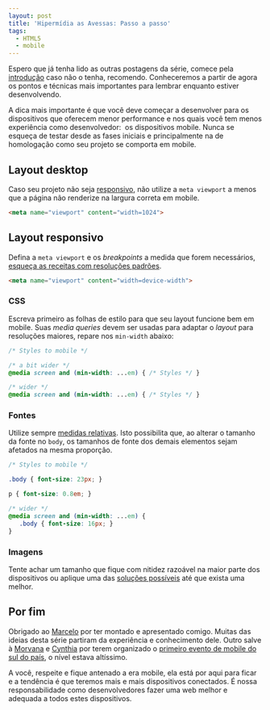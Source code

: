 ```yaml
---
layout: post
title: 'Hipermídia as Avessas: Passo a passo'
tags:
  - HTML5
  - mobile
---
```


Espero que já tenha lido as outras postagens da série, comece pela [introdução](/hipermidia-as-avessas.html) caso não o tenha, recomendo. Conheceremos a partir de agora os pontos e técnicas mais importantes para lembrar enquanto estiver desenvolvendo.

A dica mais importante é que você deve começar a desenvolver para os dispositivos que oferecem menor performance e nos quais você tem menos experiência como desenvolvedor:  os dispositivos mobile. Nunca se esqueça de testar desde as fases iniciais e principalmente na de homologação como seu projeto se comporta em mobile.

## Layout desktop

Caso seu projeto não seja [responsivo](/hipermidia-as-avessas-responsive-design.html), não utilize a `meta viewport` a menos que a página não renderize na largura correta em mobile.

~~~ html
<meta name="viewport" content="width=1024">
~~~

## Layout responsivo

Defina a `meta viewport` e os *breakpoints* a medida que forem necessários, [esqueça as receitas com resoluções padrões](/hipermidia-as-avessas-responsive-design.html#Breakpoints).

~~~ html
<meta name="viewport" content="width=device-width">
~~~

### CSS

Escreva primeiro as folhas de estilo para que seu layout funcione bem em mobile. Suas *media queries* devem ser usadas para adaptar o *layout* para resoluções maiores, repare nos `min-width` abaixo:

~~~ css
/* Styles to mobile */

/* a bit wider */
@media screen and (min-width: ...em) { /* Styles */ }

/* wider */
@media screen and (min-width: ...em) { /* Styles */ }
~~~

### Fontes

Utilize sempre [medidas relativas](/hipermidia-as-avessas-responsive-design.html#Tamanho-relativo). Isto possibilita que, ao alterar o tamanho da fonte no `body`, os tamanhos de fonte dos demais elementos sejam afetados na mesma proporção.

~~~ css
/* Styles to mobile */

.body { font-size: 23px; }

p { font-size: 0.8em; }

/* wider */
@media screen and (min-width: ...em) {
   .body { font-size: 16px; }
}
~~~

### Imagens

Tente achar um tamanho que fique com nitidez razoável na maior parte dos dispositivos ou aplique uma das [soluções possíveis](/hipermidia-as-avessas-imagens.html#Soluções-possíveis) até que exista uma melhor.

## Por fim

Obrigado ao [Marcelo](https://twitter.com/askoth) por ter montado e apresentado comigo. Muitas das ideias desta série partiram da experiência e conhecimento dele. Outro salve à [Morvana](https://twitter.com/morvanabonin) e [Cynthia](https://twitter.com/cynthia_zanoni) por terem organizado o [primeiro evento de mobile do sul do país](http://mobilebrazilconference.com.br), o nível estava altíssimo.

A você, respeite e fique antenado a era mobile, ela está por aqui para ficar e a tendência é que teremos mais e mais dispositivos conectados. É nossa responsabilidade como desenvolvedores fazer uma web melhor e adequada a todos estes dispositivos.
